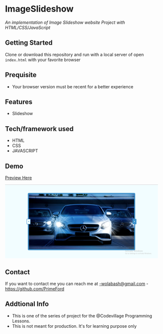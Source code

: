 # ImageSlideshow

_An implementation of Image Slideshow website Project with HTML/CSS/JavaScript_

## Getting Started

Clone or download this repository and run with a local server of open `index.html` with your favorite browser

## Prequisite

- Your browser version must be recent for a better experience

## Features

- Slideshow

## Tech/framework used

- HTML
- CSS
- JAVASCRIPT 

## Demo

[Preview Here](https://cerulean-cucurucho-8517cd.netlify.app/)

![screenshot](./media/snip.png)

## Contact

If you want to contact me you can reach me at
-wolabash@gmail.com -https://github.com/PrimeFord

## Addtional Info

- This is one of the series of project for the @Codevillage Programming Lessons.
- This is not meant for production. It's for learning purpose only
